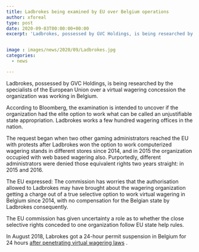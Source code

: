 ```yaml
---
title: Ladbrokes being examined by EU over Belgium operations
author: xforeal 
type: post
date: 2020-09-03T00:00:00+00:00
excerpt: 'Ladbrokes, possessed by GVC Holdings, is being researched by the specialists of the European Union over a virtual wagering concession the organization was working in Belgium '


image : images/news/2020/09/Ladbrokes.jpg
categories:
  - news

---
```

Ladbrokes, possessed by GVC Holdings, is being researched by the specialists of the European Union over a virtual wagering concession the organization was working in Belgium. 

According to Bloomberg, the examination is intended to uncover if the organization had the elite option to work what can be called an unjustifiable state appropriation. Ladbrokes works a few hundred wagering offices in the nation. 

The request began when two other gaming administrators reached the EU with protests after Ladbrokes won the option to work computerized wagering stands in different stores since 2014, and in 2015 the organization occupied with web based wagering also. Purportedly, different administrators were denied those equivalent rights two years straight: in 2015 and 2016. 

The EU expressed: The commission has worries that the authorisation allowed to Ladbrokes may have brought about the wagering organization getting a charge out of a true selective option to work virtual wagering in Belgium since 2014, with no compensation for the Belgian state by Ladbrokes consequently. 

The EU commission has given uncertainty a role as to whether the close selective rights conceded to one organization follow EU state help rules. 

In August 2018, Labrokes got a 24-hour permit suspension in Belgium for 24 hours [after penetrating virtual wagering laws][1] .

 [1]: #